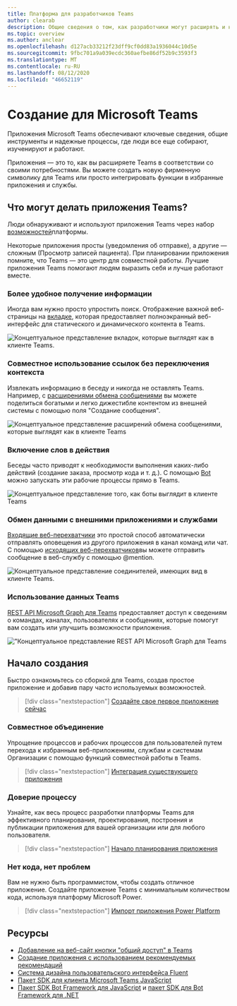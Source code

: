 ```yaml
---
title: Платформа для разработчиков Teams
author: clearab
description: Общие сведения о том, как разработчики могут расширять и настраивать функции Microsoft Teams с помощью платформы Teams.
ms.topic: overview
ms.author: anclear
ms.openlocfilehash: d127acb33212f23dff9cf0dd83a1936044c10d5e
ms.sourcegitcommit: 9fbc701a9a039ecdc360aefbe86df52b9c3593f3
ms.translationtype: MT
ms.contentlocale: ru-RU
ms.lasthandoff: 08/12/2020
ms.locfileid: "46652119"
---
```

# <a name="building-for-microsoft-teams"></a>Создание для Microsoft Teams

Приложения Microsoft Teams обеспечивают ключевые сведения, общие инструменты и надежные процессы, где люди все еще собирают, изученируют и работают.

Приложения — это то, как вы расширяете Teams в соответствии со своими потребностями. Вы можете создать новую фирменную символику для Teams или просто интегрировать функции в избранные приложения и службы.

## <a name="what-can-teams-apps-do"></a>Что могут делать приложения Teams?

Люди обнаруживают и используют приложения Teams через набор [возможностей](capabilities-overview.md)платформы.

Некоторые приложения просты (уведомления об отправке), а другие — сложным (Просмотр записей пациента). При планировании приложения помните, что Teams — это центр для совместной работы. Лучшие приложения Teams помогают людям выразить себя и лучше работают вместе.

### <a name="get-information-more-conveniently"></a>Более удобное получение информации

Иногда вам нужно просто упростить поиск. Отображение важной веб-страницы на [вкладке](doc-links/what-are-tabs.md), которая предоставляет полноэкранный веб-интерфейс для статического и динамического контента в Teams.

![Концептуальное представление вкладок, которые выглядят как в клиенте Teams.](doc-links/images/overview-tabs.png)

### <a name="share-links-without-switching-context"></a>Совместное использование ссылок без переключения контекста

Извлекать информацию в беседу и никогда не оставлять Teams. Например, с [расширениями обмена сообщениями](doc-links/what-are-messaging-extensions.md) вы можете поделиться богатыми и легко дижестибле контентом из внешней системы с помощью поля "Создание сообщения".

![Концептуальное представление расширений обмена сообщениями, которые выглядят как в клиенте Teams](doc-links\images\overview-messaging.png)

### <a name="turn-words-into-actions"></a>Включение слов в действия

Беседы часто приводят к необходимости выполнения каких-либо действий (создание заказа, просмотр кода и т. д.). С помощью [Bot](doc-links/what-are-bots.md) можно запускать эти рабочие процессы прямо в Teams.

![Концептуальное представление того, как боты выглядит в клиенте Teams](doc-links/images/overview-bots.png)

### <a name="communicate-with-external-apps-and-services"></a>Обмен данными с внешними приложениями и службами

[Входящие веб-перехватчики](doc-links/what-are-webhooks-and-connectors.md#incoming-webhooks) это простой способ автоматически отправлять оповещения из другого приложения в канал команд или чат. С помощью [исходящих веб-перехватчиков](doc-links/what-are-webhooks-and-connectors.md#outgoing-webhooks)вы можете отправить сообщение в веб-службу с помощью @mention.

![Концептуальное представление соединителей, имеющих вид в клиенте Teams.](doc-links/images/overview-connectors.png)

### <a name="utilize-teams-data"></a>Использование данных Teams

[REST API Microsoft Graph для Teams](https://docs.microsoft.com/graph/teams-concept-overview) предоставляет доступ к сведениям о командах, каналах, пользователях и сообщениях, которые помогут вам создать или улучшить возможности приложения.

!["Концептуальное представление REST API Microsoft Graph для Teams](doc-links/images/overview-graph.png)
  
## <a name="start-building"></a>Начало создания

   Быстро ознакомьтесь со сборкой для Teams, создав простое приложение и добавив пару часто используемых возможностей.

   > [!div class="nextstepaction"]
   > [Создайте свое первое приложение сейчас](build-your-first-app/build-real-world-app.md)

### <a name="bring-it-all-together"></a>Совместное объединение

   Упрощение процессов и рабочих процессов для пользователей путем перехода к избранным веб-приложениям, службам и системам Организации с помощью функций совместной работы в Teams.

   > [!div class="nextstepaction"]
   > [Интеграция существующего приложения](doc-links/integrating-web-apps.md)

### <a name="trust-the-process"></a>Доверие процессу

   Узнайте, как весь процесс разработки платформы Teams для эффективного планирования, проектирования, построения и публикации приложения для вашей организации или для любого пользователя.

   > [!div class="nextstepaction"]
   > [Начало планирования приложения](doc-links/extensibility-points.md)

### <a name="no-code-no-worries"></a>Нет кода, нет проблем

   Вам не нужно быть программистом, чтобы создать отличное приложение. Создайте приложение Teams с минимальным количеством кода, используя платформу Microsoft Power.

   > [!div class="nextstepaction"]
   > [Импорт приложения Power Platform](doc-links/importing-custom-microsoft-apps.md)

## <a name="resources"></a>Ресурсы

* [Добавление на веб-сайт кнопки "общий доступ" в Teams](doc-links/share-to-teams.md)
* [Создание приложения с использованием рекомендуемых рекомендаций](doc-links/designing-overview.md)
* [Система дизайна пользовательского интерфейса Fluent](https://fluentsite.z22.web.core.windows.net/)
* [Пакет SDK для клиента Microsoft Teams JavaScript](https://docs.microsoft.com/javascript/api/@microsoft/teams-js/?view=msteams-client-js-latest)
* [Пакет SDK Bot Framework для JavaScript](https://github.com/Microsoft/botbuilder-js) и [пакет SDK для Bot Framework для .NET](https://github.com/Microsoft/botbuilder-dotnet/)
